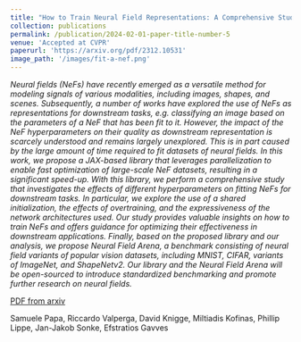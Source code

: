 ```yaml
---
title: "How to Train Neural Field Representations: A Comprehensive Study and Benchmark"
collection: publications
permalink: /publication/2024-02-01-paper-title-number-5
venue: 'Accepted at CVPR'
paperurl: 'https://arxiv.org/pdf/2312.10531'
image_path: '/images/fit-a-nef.png'
---
```


*Neural fields (NeFs) have recently emerged as a versatile method for modeling signals of various modalities, including images, shapes, and scenes. Subsequently, a number of works have explored the use of NeFs as representations for downstream tasks, e.g. classifying an image based on the parameters of a NeF that has been fit to it. However, the impact of the NeF hyperparameters on their quality as downstream representation is scarcely understood and remains largely unexplored. This is in part caused by the large amount of time required to fit datasets of neural fields.
In this work, we propose a JAX-based library that leverages parallelization to enable fast optimization of large-scale NeF datasets, resulting in a significant speed-up. With this library, we perform a comprehensive study that investigates the effects of different hyperparameters on fitting NeFs for downstream tasks. In particular, we explore the use of a shared initialization, the effects of overtraining, and the expressiveness of the network architectures used. Our study provides valuable insights on how to train NeFs and offers guidance for optimizing their effectiveness in downstream applications. Finally, based on the proposed library and our analysis, we propose Neural Field Arena, a benchmark consisting of neural field variants of popular vision datasets, including MNIST, CIFAR, variants of ImageNet, and ShapeNetv2. Our library and the Neural Field Arena will be open-sourced to introduce standardized benchmarking and promote further research on neural fields.*

[PDF from arxiv](https://arxiv.org/pdf/2312.10531)

Samuele Papa, Riccardo Valperga, David Knigge, Miltiadis Kofinas, Phillip Lippe, Jan-Jakob Sonke, Efstratios Gavves

